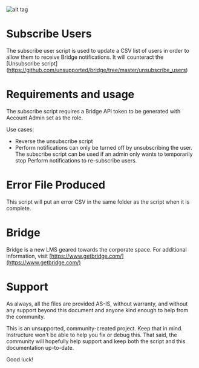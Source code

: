 ![alt tag](https://financesonline.com/uploads/2015/10/bridgeth.jpeg)

# Subscribe Users

The subscribe user script is used to update a CSV list of users in order to allow them to receive Bridge notifications. It will counteract the [Unsubscribe script] (https://github.com/unsupported/bridge/tree/master/unsubscribe_users)

# Requirements and usage

The subscribe script requires a Bridge API token to be generated with Account Admin set as the role.

Use cases:

- Reverse the unsubscribe script
- Perform notifications can only be turned off by unsubscribing the user. The subscribe script can be used if an admin only wants to temporarily stop Perform notifications to re-subscribe users.

# Error File Produced
This script will put an error CSV in the same folder as the script when it is complete.

# Bridge
Bridge is a new LMS geared towards the corporate space. For additional information,
visit [https://www.getbridge.com/](https://www.getbridge.com/)

# Support
As always, all the files are provided AS-IS, without warranty, and without any support beyond this
document and anyone kind enough to help from the community.

This is an unsupported, community-created project. Keep that in mind. Instructure won't be
able to help you fix or debug this. That said, the community will hopefully help support
and keep both the script and this documentation up-to-date.

Good luck!
